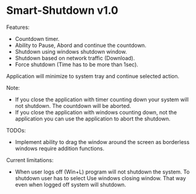 # Smart-Shutdown v1.0

Features:
- Countdown timer.
- Ability to Pause, Abord and continue the countdown.
- Shutdown using windows shutdown window.
- Shutdown based on network traffic (Download).
- Force shutdown (Time has to be more than 1sec).

Application will minimize to system tray and continue selected action.

Note: 
- If you close the application with timer counting down your system will not shutdown. The countdown will be aborted.
- If you close the application with windows counting down, not the application you can use the application to abort the shutdown.
 
TODOs:
- Implement ability to drag the window around the screen as borderless windows require addition functions.

Current limitations:
- When user logs off (Win+L) program will not shutdown the system. To shutdown user has to select Use windows closing window. That way even when logged off system will shutdown.

